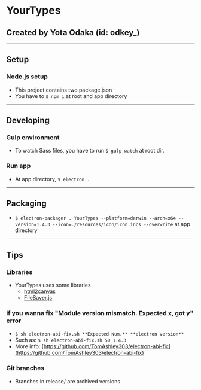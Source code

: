 # YourTypes
## Created by Yota Odaka (id: odkey_)

---

## Setup
### Node.js setup
- This project contains two package.json
- You have to ```$ npm i``` at root and app directory

---

## Developing
### Gulp environment
- To watch Sass files, you have to run ```$ gulp watch``` at root dir.

### Run app
- At app directory, ```$ electron .```

---

## Packaging
- ```$ electron-packager . YourTypes --platform=darwin --arch=x64 --version=1.4.3 --icon=./resources/icon/icon.incs --overwrite``` at app directory

---

## Tips
### Libraries
- YourTypes uses some libraries
  - [html2canvas](https://github.com/niklasvh/html2canvas)
  - [FileSaver.js](https://github.com/eligrey/FileSaver.js)

### if you wanna fix "Module version mismatch. Expected x, got y" error

- ```$ sh electron-abi-fix.sh **Expected Num.** **electron version**```
- Such as: ```$ sh electron-abi-fix.sh 50 1.4.3```
- More info: [https://github.com/TomAshley303/electron-abi-fix](https://github.com/TomAshley303/electron-abi-fix)

### Git branches
- Branches in release/ are archived versions
